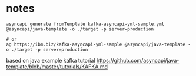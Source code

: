 # notes 

```
asyncapi generate fromTemplate kafka-asyncapi-yml-sample.yml  @asyncapi/java-template -o ./target -p server=production

# or 
ag https://ibm.biz/kafka-asyncapi-yml-sample @asyncapi/java-template -o ./target -p server=production
```

based on java example kafka tutorial 
https://github.com/asyncapi/java-template/blob/master/tutorials/KAFKA.md
